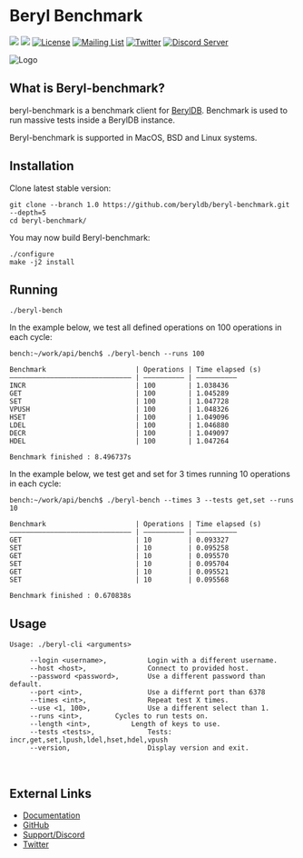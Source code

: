 # Beryl Benchmark

<a target="_blank" href="https://github.com/beryldb/beryl-benchmark/actions"><img src="https://github.com/beryldb/beryl-benchmark/workflows/Ubuntu%20build/badge.svg?2"></a>
<a target="_blank" href="https://github.com/beryldb/beryl-benchmark/actions"><img src="https://github.com/beryldb/beryl-benchmark/workflows/macOS%20build/badge.svg?2"></a>
[![License](https://img.shields.io/badge/License-BSD%203--Clause-blue.svg)](https://opensource.org/licenses/BSD-3-Clause)
[![Mailing List](https://img.shields.io/badge/email-google%20groups-4285F4 "beryldb@googlegroups.com")](https://groups.google.com/g/beryldb)
[![Twitter](https://img.shields.io/twitter/follow/beryldb?color=%23179CF0&logo=twitter&style=flat-square "@beryldb on Twitter")](https://twitter.com/beryldb)
[![Discord Server](https://img.shields.io/discord/823028202318200912?color=7289da&logo=discord "Discord Server")](https://discord.gg/GRCEuMdYRt)
<br>

![Logo](https://docs.beryl.dev/img/smaller.png??)

## What is Beryl-benchmark?

beryl-benchmark is a benchmark client for [BerylDB](https://github.com/beryldb/beryldb). 
Benchmark is used to run massive tests inside a BerylDB instance.

Beryl-benchmark is supported in MacOS, BSD and Linux systems.


## Installation

Clone latest stable version:

```
git clone --branch 1.0 https://github.com/beryldb/beryl-benchmark.git --depth=5
cd beryl-benchmark/
```

You may now build Beryl-benchmark:

```
./configure
make -j2 install
```

## Running

```
./beryl-bench
```

In the example below, we test all defined operations on 100 operations
in each cycle:

```
bench:~/work/api/bench$ ./beryl-bench --runs 100

Benchmark                      | Operations | Time elapsed (s)
―――――――――――――――――――――――――――――― | ―――――――――― | ――――――――――
INCR                           | 100        | 1.038436  
GET                            | 100        | 1.045289  
SET                            | 100        | 1.047728  
VPUSH                          | 100        | 1.048326  
HSET                           | 100        | 1.049096  
LDEL                           | 100        | 1.046880  
DECR                           | 100        | 1.049097  
HDEL                           | 100        | 1.047264  

Benchmark finished : 8.496737s
```

In the example below, we test get and set for 3 times running 10 operations
in each cycle:

```
bench:~/work/api/bench$ ./beryl-bench --times 3 --tests get,set --runs 10

Benchmark                      | Operations | Time elapsed (s)
―――――――――――――――――――――――――――――― | ―――――――――― | ――――――――――
GET                            | 10         | 0.093327  
SET                            | 10         | 0.095258  
GET                            | 10         | 0.095570  
SET                            | 10         | 0.095704  
GET                            | 10         | 0.095521  
SET                            | 10         | 0.095568  

Benchmark finished : 0.670838s
```

## Usage

```
Usage: ./beryl-cli <arguments>

     --login <username>,          Login with a different username.
     --host <host>,               Connect to provided host.
     --password <password>,       Use a different password than default.
     --port <int>,                Use a differnt port than 6378
     --times <int>,               Repeat test X times.
     --use <1, 100>,              Use a different select than 1.
     --runs <int>, 		  Cycles to run tests on. 
     --length <int>,	 	  Length of keys to use.
     --tests <tests>,             Tests: incr,get,set,lpush,ldel,hset,hdel,vpush
     --version,                   Display version and exit.
```

<br>

## External Links

* [Documentation](https://docs.beryl.dev/cli/installation)
* [GitHub](https://github.com/beryldb/beryl-cli)
* [Support/Discord](https://discord.gg/GRCEuMdYRt)
* [Twitter](https://twitter.com/beryldb)
